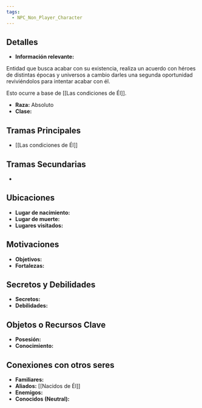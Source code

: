```yaml
---
tags:
  - NPC_Non_Player_Character
---
```

## Detalles
- **Información relevante:** 

Entidad que busca acabar con su existencia, realiza un acuerdo con héroes de distintas épocas y universos a cambio darles una segunda oportunidad reviviéndolos para intentar acabar con él. 

Esto ocurre a base de [[Las condiciones de Él]].

- **Raza:** Absoluto
- **Clase:**

## Tramas Principales
- [[Las condiciones de Él]]

## Tramas Secundarias
- 

## Ubicaciones
- **Lugar de nacimiento:**
- **Lugar de muerte:**
- **Lugares visitados:**

## Motivaciones
- **Objetivos:**
- **Fortalezas:**

## Secretos y Debilidades 
- **Secretos:**
- **Debilidades:**

## Objetos o Recursos Clave
- **Posesión:**
- **Conocimiento:**

## Conexiones con otros seres
- **Familiares:**
- **Aliados:** [[Nacidos de Él]]
- **Enemigos:**
- **Conocidos (Neutral):**
